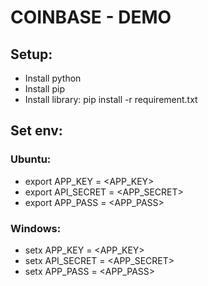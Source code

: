 # COINBASE - DEMO
## Setup:
- Install python
- Install pip
- Install library: pip install -r requirement.txt

## Set env:
### Ubuntu:
- export APP_KEY = <APP_KEY>
- export API_SECRET = <APP_SECRET>
- export APP_PASS = <APP_PASS>
### Windows:
- setx APP_KEY = <APP_KEY>
- setx API_SECRET = <APP_SECRET>
- setx APP_PASS = <APP_PASS>
